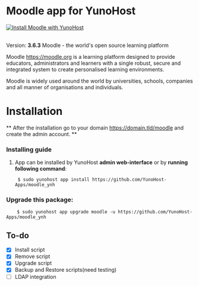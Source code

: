 # Moodle app for YunoHost
[![Install Moodle with YunoHost](https://install-app.yunohost.org/install-with-yunohost.png)](https://install-app.yunohost.org/?app=Moodle)<br><br>

Version: **3.6.3**
Moodle - the world's open source learning platform

Moodle <https://moodle.org> is a learning platform designed to provide
educators, administrators and learners with a single robust, secure and
integrated system to create personalised learning environments.

Moodle is widely used around the world by universities, schools, companies and
all manner of organisations and individuals.

# Installation
** After the installation go to your domain https://domain.tld/moodle and create the admin account. **

### Installing guide

 1. App can be installed by YunoHost **admin web-interface** or by **running following command**:

         $ sudo yunohost app install https://github.com/YunoHost-Apps/moodle_ynh

 
### Upgrade this package:

        $ sudo yunohost app upgrade moodle -u https://github.com/YunoHost-Apps/moodle_ynh

## To-do
- [X] Install script
- [X] Remove script
- [x] Upgrade script
- [X] Backup and Restore scripts(need testing)
- [ ] LDAP integration
